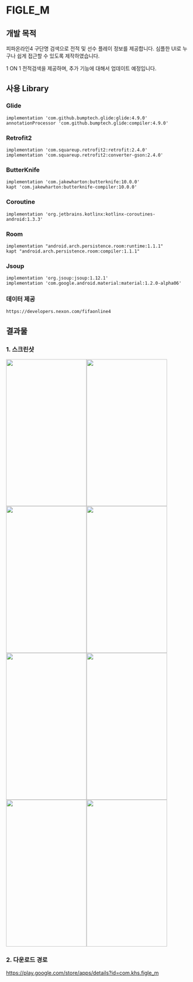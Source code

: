 # FIGLE_M

## 개발 목적
피파온라인4 구단명 검색으로 전적 및 선수 플레이 정보를 제공합니다.
심플한 UI로 누구나 쉽게 접근할 수 있도록 제작하였습니다.

1 ON 1 전적검색을 제공하며, 추가 기능에 대해서 업데이트 예정입니다.

## 사용 Library
### Glide
    implementation 'com.github.bumptech.glide:glide:4.9.0'
    annotationProcessor 'com.github.bumptech.glide:compiler:4.9.0'

### Retrofit2
    implementation 'com.squareup.retrofit2:retrofit:2.4.0'
    implementation 'com.squareup.retrofit2:converter-gson:2.4.0'

### ButterKnife
    implementation 'com.jakewharton:butterknife:10.0.0'
    kapt 'com.jakewharton:butterknife-compiler:10.0.0'

### Coroutine
    implementation 'org.jetbrains.kotlinx:kotlinx-coroutines-android:1.3.3'

### Room
    implementation "android.arch.persistence.room:runtime:1.1.1"
    kapt "android.arch.persistence.room:compiler:1.1.1"

### Jsoup
    implementation 'org.jsoup:jsoup:1.12.1'
    implementation 'com.google.android.material:material:1.2.0-alpha06'

### 데이터 제공
    https://developers.nexon.com/fifaonline4

## 결과물
### 1. 스크린샷
<img src="https://user-images.githubusercontent.com/22634053/83354397-56ccbe00-a393-11ea-85f2-5ebac642b5e0.png"  width="220" height="400"><img src="https://user-images.githubusercontent.com/22634053/108009653-81a49280-7046-11eb-9f74-7eb7efdeff60.png"  width="220" height="400"><img src="https://user-images.githubusercontent.com/22634053/108009681-8b2dfa80-7046-11eb-9631-0d52b468ea00.png"  width="220" height="400"><img src="https://user-images.githubusercontent.com/22634053/108009692-92550880-7046-11eb-8edb-2937e433ab69.png"  width="220" height="400"><img src="https://user-images.githubusercontent.com/22634053/108009703-97b25300-7046-11eb-9ff8-f2a156795a5b.png"  width="220" height="400"><img src="https://user-images.githubusercontent.com/22634053/108009716-9e40ca80-7046-11eb-80d5-47503f7d2d60.png"  width="220" height="400"><img src="https://user-images.githubusercontent.com/22634053/108009721-a26ce800-7046-11eb-8171-8b3202e2a0aa.png"  width="220" height="400"><img src="https://user-images.githubusercontent.com/22634053/108009731-a6006f00-7046-11eb-874b-072c6cf78df9.png"  width="220" height="400">


### 2. 다운로드 경로
https://play.google.com/store/apps/details?id=com.khs.figle_m
